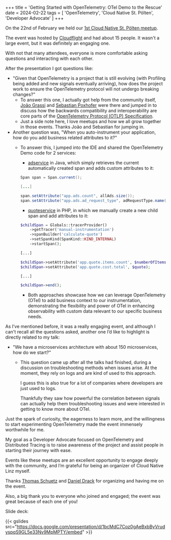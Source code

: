 +++
title = 'Getting Started with OpenTelemetry: OTel Demo to the Rescue'
date = 2024-02-22
tags = [
    'OpenTelemetry',
    'Cloud Native St. Pölten',
    'Developer Advocate'
]
+++

On the 22nd of February we held our [1st Cloud Native St. Pölten meetup][st-polten-meetup].

The event was hosted by [Cloudflight][cloudflight] and had about 15 people.
It wasn't a large event, but it was definitely an engaging one.

With not that many attendees, everyone is more comfortable asking questions and interacting with each other.

After the presentation I got questions like:

- "Given that OpenTelemetry is a project that is still evolving (with Profiling being added and new
signals eventually arriving), how does the project work to ensure the OpenTelemetry protocol will
not undergo breaking changes?"
  - To answer this one, I actually got help from the community itself, [João Grassi][joao-grassi]
    and [Sebastian Poxhofer][sebastian-poxhofer] were there and jumped in to discuss how the backwards
    compatibility and interoperability are core parts of the [OpenTelemetry Protocol (OTLP) Specification][otlp-spec].
  - Just a side note here, I love meetups and how we all grow together in those events.
  Thanks João and Sebastian for jumping in.
- Another question was, "When you auto-instrument your application, how do you add business related attributes to it?"
  - To answer this, I jumped into the IDE and shared the OpenTelemetry Demo code for 2 services:
    - [adservice][adservice] in Java, which simply retrieves the current automatically created span
    and adds custom attributes to it:

    ```java
    Span span = Span.current();

    [...]

    span.setAttribute("app.ads.count", allAds.size());
    span.setAttribute("app.ads.ad_request_type", adRequestType.name());
    ```

    - [quoteservice][quoteservice] in PHP, in which we manually create a new child span
    and add attributes to it:

    ```php
    $childSpan = Globals::tracerProvider()
        ->getTracer('manual-instrumentation')
        ->spanBuilder('calculate-quote')
        ->setSpanKind(SpanKind::KIND_INTERNAL)
        ->startSpan();

    [...]

    $childSpan->setAttribute('app.quote.items.count', $numberOfItems);
    $childSpan->setAttribute('app.quote.cost.total', $quote);

    [...]

    $childSpan->end();
    ```

    - Both approaches showcase how we can leverage OpenTelemetry (OTel) to add business context
    to our instrumentation, demonstrating the flexibility and power of OTel in enhancing observability
    with custom data relevant to our specific business needs.

As I’ve mentioned before, it was a really engaging event, and although I can't recall all the questions
asked, another one I’d like to highlight is directly related to my talk:

- "We have a microservices architecture with about 150 microservices, how do we start?"
  - This question came up after all the talks had finished, during a discussion on
  troubleshooting methods when issues arise. At the moment, they rely on logs and are kind of used to
  this approach.

    I guess this is also true for a lot of companies where developers are just used to logs.

    Thankfully they saw how powerful the correlation between signals can actually help them
    troubleshooting issues and were interested in getting to know more about OTel.

Just the spark of curiosity, the eagerness to learn more, and the willingness to start experimenting
OpenTelemetry made the event immensely worthwhile for me.

My goal as a Developer Advocate focused on OpenTelemetry and Distributed Tracing is to raise awareness
of the project and assist people in starting their journey with ease.

Events like these meetups are an excellent opportunity to engage deeply with the community, and
I’m grateful for being an organizer of Cloud Native Linz myself.

Thanks [Thomas Schuetz][thomas-schuetz] and [Daniel Drack][daniel-drack] for organizing and having me on the event.

Also, a big thank you to everyone who joined and engaged; the event was great because of each one of you!

Slide deck:

{{< gslides src="https://docs.google.com/presentation/d/1bcMdC7Coz0gAeBxbByVrudyspqS9GL5e33Nv9MpMPTY/embed" >}}

[st-polten-meetup]: https://www.meetup.com/cloud-native-austria/events/298751920/
[cloudflight]: https://www.cloudflight.io/en/
[joao-grassi]: https://github.com/joaopgrassi
[sebastian-poxhofer]: https://github.com/secustor
[otlp-spec]: https://github.com/open-telemetry/opentelemetry-proto?tab=readme-ov-file#opentelemetry-protocol-otlp-specification
[adservice]: https://github.com/open-telemetry/opentelemetry-demo/blob/main/src/adservice/src/main/java/oteldemo/AdService.java
[quoteservice]: https://github.com/open-telemetry/opentelemetry-demo/blob/main/src/quoteservice/app/routes.php
[thomas-schuetz]: https://github.com/thschue
[daniel-drack]: https://github.com/DrackThor

